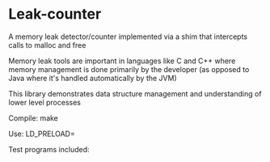 # Leak-counter
A memory leak detector/counter implemented via a shim that intercepts calls to malloc and free

Memory leak tools are important in languages like C and C++ where memory management is done primarily by the developer
(as opposed to Java where it's handled automatically by the JVM)

This library demonstrates data structure management and understanding of lower level processes


Compile: make

Use: LD_PRELOAD=

Test programs included:

